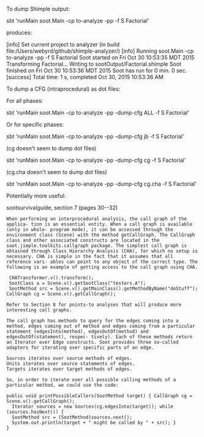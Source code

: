 To dump Shimple output:

sbt 'runMain soot.Main -cp to-analyze -pp -f S Factorial'

produces:

[info] Set current project to analyzer (in build file:/Users/webyrd/github/shimple-analyzer/)
[info] Running soot.Main -cp to-analyze -pp -f S Factorial
Soot started on Fri Oct 30 10:53:35 MDT 2015
Transforming Factorial...
Writing to sootOutput/Factorial.shimple
Soot finished on Fri Oct 30 10:53:36 MDT 2015
Soot has run for 0 min. 0 sec.
[success] Total time: 1 s, completed Oct 30, 2015 10:53:36 AM



To dump a CFG (intraprocedural) as dot files:

For all phases:

sbt 'runMain soot.Main -cp to-analyze -pp -dump-cfg ALL -f S Factorial'

Or for specific phases:

sbt 'runMain soot.Main -cp to-analyze -pp -dump-cfg jb -f S Factorial'

(cg doesn't seem to dump dot files)

sbt 'runMain soot.Main -cp to-analyze -pp -dump-cfg cg -f S Factorial'

(cg.cha doesn't seem to dump dot files)

sbt 'runMain soot.Main -cp to-analyze -pp -dump-cfg cg.cha -f S Factorial'


Potentially more useful:

sootsurvivalguide, section 7 (pages 30--32)

```
When performing an interprocedural analysis, the call graph of the applica- tion is an essential entity. When a call graph is available (only in whole- program mode), it can be accessed through the environment class (Scene) with the method getCallGraph. The CallGraph class and other associated constructs are located in the soot.jimple.toolkits.callgraph package. The simplest call graph is obtained through Class Hierarchy Analysis (CHA), for which no setup is necessary. CHA is simple in the fact that it assumes that all reference vari- ables can point to any object of the correct type. The following is an example of getting access to the call graph using CHA.

 CHATransformer.v().transform();
 SootClass a = Scene.v().getSootClass("testers.A");
 SootMethod src = Scene.v().getMainClass().getMethodByName("doStuff"); CallGraph cg = Scene.v().getCallGraph();

Refer to Section 8 for points-to analyses that will produce more interesting call graphs.
```

```
The call graph has methods to query for the edges coming into a method, edges coming out of method and edges coming from a particular statement (edgesInto(method), edgesOutOf(method) and edgesOutOf(statement), respec- tively). Each of these methods return an Iterator over Edge constructs. Soot provides three so-called adapters for iterating over specific parts of an edge.

Sources iterates over source methods of edges.
Units iterates over source statements of edges.
Targets iterates over target methods of edges.

So, in order to iterate over all possible calling methods of a particular method, we could use the code:

public void printPossibleCallers(SootMethod target) { CallGraph cg = Scene.v().getCallGraph();
  Iterator sources = new Sources(cg.edgesInto(target)); while (sources.hasNext()) {
  SootMethod src = (SootMethod)sources.next();
  System.out.println(target + " might be called by " + src); }
}
```
